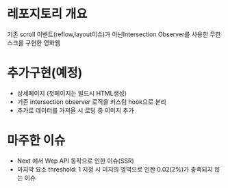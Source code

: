 # 레포지토리 개요
기존 scroll 이벤트(reflow,layout이슈)가 아닌Intersection Observer를 사용한 무한스크롤 구현한 영화웹

# 추가구현(예정)
- 상세페이지 (첫페이지는 빌드시 HTML생성)
- 기존 intersection observer 로직을 커스텀 hook으로 분리
- 추가로 데이터를 가져올 시 로딩 중 이미지 추가

# 마주한 이슈
- Next 에서 Wep API 동작으로 인한 이슈(SSR)
- 마지막 요소 threshold: 1 지정 시 미지의 영역으로 인한 0.02(2%)가 충족되지 않는 이슈

